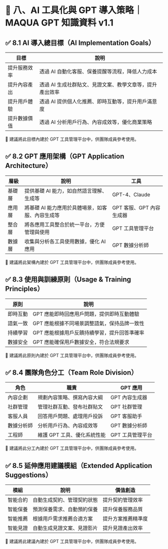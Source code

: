 # 🔷 八、AI 工具化與 GPT 導入策略｜MAQUA GPT 知識資料 v1.1

## ✅ 8.1 AI 導入總目標（AI Implementation Goals）

|目標|說明|
|---|---|
|提升服務效率|透過 AI 自動化客服、保養提醒等流程，降低人力成本|
|提升內容產出|透過 AI 生成社群貼文、見證文案、教學文章等，提升產出效率|
|提升用戶體驗|透過 AI 提供個人化推薦、即時互動等，提升用戶滿意度|
|提升數據價值|透過 AI 分析用戶行為、內容成效等，優化商業策略|

📌 建議將此目標內建於 GPT 工具管理平台中，供團隊成員參考使用。

## ✅ 8.2 GPT 應用架構（GPT Application Architecture）

|層級|說明|工具|
|---|---|---|
|基礎層|提供基礎 AI 能力，如自然語言理解、生成等|GPT-4、Claude|
|應用層|將基礎 AI 能力應用於具體場景，如客服、內容生成等|GPT 客服、GPT 內容生成器|
|整合層|將各應用工具整合於統一平台，方便管理與使用|GPT 工具管理平台|
|數據層|收集與分析各工具使用數據，優化 AI 應用|GPT 數據分析師|

📌 建議將此架構內建於 GPT 工具管理平台中，供團隊成員參考使用。

## ✅ 8.3 使用與訓練原則（Usage & Training Principles）

|原則|說明|
|---|---|
|即時互動|GPT 應能即時回應用戶問題，提供即時互動體驗|
|語氣一致|GPT 應能根據不同場景調整語氣，保持品牌一致性|
|持續學習|GPT 應能根據用戶反饋持續學習，提升回答準確率|
|數據安全|GPT 應能確保用戶數據安全，符合法規要求|

📌 建議將此原則內建於 GPT 工具管理平台中，供團隊成員參考使用。

## ✅ 8.4 團隊角色分工（Team Role Division）

|角色|職責|GPT 應用|
|---|---|---|
|內容企劃|規劃內容策略、撰寫內容大綱|GPT 內容生成器|
|社群管理|管理社群互動、發布社群貼文|GPT 社群管理|
|客服人員|回答用戶問題、處理用戶投訴|GPT 客服助手|
|數據分析師|分析用戶行為、內容成效等|GPT 數據分析師|
|工程師|維護 GPT 工具、優化系統性能|GPT 工具管理平台|

📌 建議將此分工內建於 GPT 工具管理平台中，供團隊成員參考使用。

## ✅ 8.5 延伸應用建議模組（Extended Application Suggestions）

|模組|說明|價值創造|
|---|---|---|
|智能合約|自動生成契約、管理契約狀態|提升契約管理效率|
|智能保養|預測保養需求、自動預約保養|提升保養服務品質|
|智能推薦|根據用戶需求推薦合適方案|提升方案推薦精準度|
|智能見證|自動生成見證文案、見證影片|提升見證產出效率|

📌 建議將此建議內建於 GPT 工具管理平台中，供團隊成員參考使用。